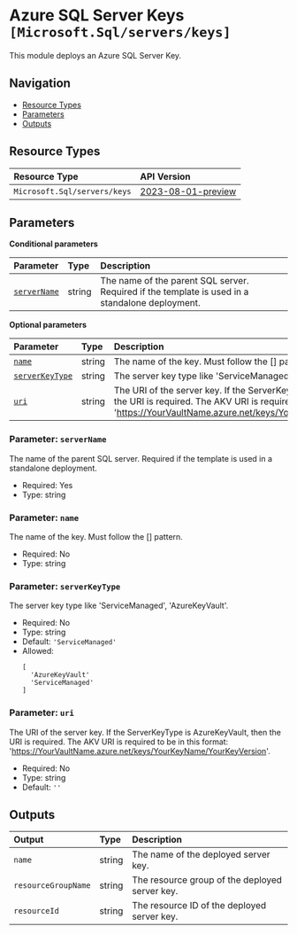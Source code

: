 # Azure SQL Server Keys `[Microsoft.Sql/servers/keys]`

This module deploys an Azure SQL Server Key.

## Navigation

- [Resource Types](#Resource-Types)
- [Parameters](#Parameters)
- [Outputs](#Outputs)

## Resource Types

| Resource Type | API Version |
| :-- | :-- |
| `Microsoft.Sql/servers/keys` | [2023-08-01-preview](https://learn.microsoft.com/en-us/azure/templates/Microsoft.Sql/servers/keys) |

## Parameters

**Conditional parameters**

| Parameter | Type | Description |
| :-- | :-- | :-- |
| [`serverName`](#parameter-servername) | string | The name of the parent SQL server. Required if the template is used in a standalone deployment. |

**Optional parameters**

| Parameter | Type | Description |
| :-- | :-- | :-- |
| [`name`](#parameter-name) | string | The name of the key. Must follow the [<keyVaultName>_<keyName>_<keyVersion>] pattern. |
| [`serverKeyType`](#parameter-serverkeytype) | string | The server key type like 'ServiceManaged', 'AzureKeyVault'. |
| [`uri`](#parameter-uri) | string | The URI of the server key. If the ServerKeyType is AzureKeyVault, then the URI is required. The AKV URI is required to be in this format: 'https://YourVaultName.azure.net/keys/YourKeyName/YourKeyVersion'. |

### Parameter: `serverName`

The name of the parent SQL server. Required if the template is used in a standalone deployment.

- Required: Yes
- Type: string

### Parameter: `name`

The name of the key. Must follow the [<keyVaultName>_<keyName>_<keyVersion>] pattern.

- Required: No
- Type: string

### Parameter: `serverKeyType`

The server key type like 'ServiceManaged', 'AzureKeyVault'.

- Required: No
- Type: string
- Default: `'ServiceManaged'`
- Allowed:
  ```Bicep
  [
    'AzureKeyVault'
    'ServiceManaged'
  ]
  ```

### Parameter: `uri`

The URI of the server key. If the ServerKeyType is AzureKeyVault, then the URI is required. The AKV URI is required to be in this format: 'https://YourVaultName.azure.net/keys/YourKeyName/YourKeyVersion'.

- Required: No
- Type: string
- Default: `''`

## Outputs

| Output | Type | Description |
| :-- | :-- | :-- |
| `name` | string | The name of the deployed server key. |
| `resourceGroupName` | string | The resource group of the deployed server key. |
| `resourceId` | string | The resource ID of the deployed server key. |
